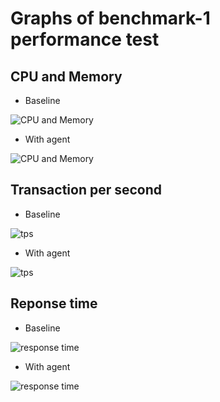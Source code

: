 # Graphs of benchmark-1 performance test

## CPU and Memory
* Baseline

![CPU and Memory](https://skyapmtest.github.io/page-resources/3.2/performance-results/benchmark-1/baseline/cpu-memory-baseline.png)

* With agent

![CPU and Memory](https://skyapmtest.github.io/page-resources/3.2/performance-results/benchmark-1/agent/cpu-memory-agent.png)


## Transaction per second
* Baseline

![tps](https://skyapmtest.github.io/page-resources/3.2/performance-results/benchmark-1/baseline/tps-baseline.png)

* With agent

![tps](https://skyapmtest.github.io/page-resources/3.2/performance-results/benchmark-1/agent/tps-agent.png)


## Reponse time
* Baseline

![response time](https://skyapmtest.github.io/page-resources/3.2/performance-results/benchmark-1/baseline/responsetime-baseline.png)

* With agent

![response time](https://skyapmtest.github.io/page-resources/3.2/performance-results/benchmark-1/agent/responsetime-agent.png)

